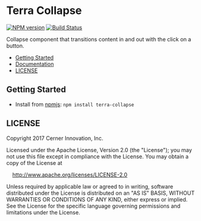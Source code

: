# Terra Collapse


[![NPM version](http://img.shields.io/npm/v/terra-collapse.svg)](https://www.npmjs.org/package/terra-collapse)
[![Build Status](https://travis-ci.org/cerner/terra-core.svg?branch=master)](https://travis-ci.org/cerner/terra-core)

Collapse component that transitions content in and out with the click on a button.

- [Getting Started](#getting-started)
- [Documentation](https://github.com/cerner/terra-core/tree/master/packages/terra-collapse/docs)
- [LICENSE](#license)

## Getting Started

- Install from [npmjs](https://www.npmjs.com): `npm install terra-collapse`

## LICENSE

Copyright 2017 Cerner Innovation, Inc.

Licensed under the Apache License, Version 2.0 (the "License"); you may not use this file except in compliance with the License. You may obtain a copy of the License at

&nbsp;&nbsp;&nbsp;&nbsp;http://www.apache.org/licenses/LICENSE-2.0

Unless required by applicable law or agreed to in writing, software distributed under the License is distributed on an "AS IS" BASIS, WITHOUT WARRANTIES OR CONDITIONS OF ANY KIND, either express or implied. See the License for the specific language governing permissions and limitations under the License.
